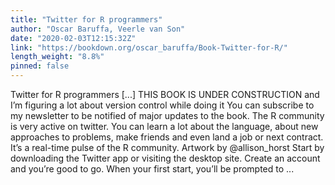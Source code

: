 ```yaml
---
title: "Twitter for R programmers"
author: "Oscar Baruffa, Veerle van Son"
date: "2020-02-03T12:15:32Z"
link: "https://bookdown.org/oscar_baruffa/Book-Twitter-for-R/"
length_weight: "8.8%"
pinned: false
---
```


Twitter for R programmers [...] THIS BOOK IS UNDER CONSTRUCTION and I’m figuring a lot about version control while doing it You can subscribe to my newsletter to be notified of major updates to the book. The R community is very active on twitter. You can learn a lot about the language, about new approaches to problems, make friends and even land a job or next contract. It’s a real-time pulse of the R community. Artwork by @allison_horst Start by downloading the Twitter app or visiting the desktop site. Create an account and you’re good to go. When your first start, you’ll be prompted to ...
